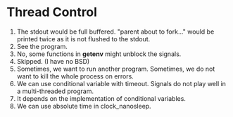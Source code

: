 # Thread Control
1. The stdout would be full buffered. "parent about to fork..." would be printed twice as it is not flushed to the stdout.
2. See the program.
3. No, some functions in **getenv** might unblock the signals.
4. Skipped. (I have no BSD)
5. Sometimes, we want to run another program. Sometimes, we do not want to kill the whole process on errors.
6. We can use conditional variable with timeout. Signals do not play well in a multi-threaded program.
7. It depends on the implementation of conditional variables.
8. We can use absolute time in clock\_nanosleep.
